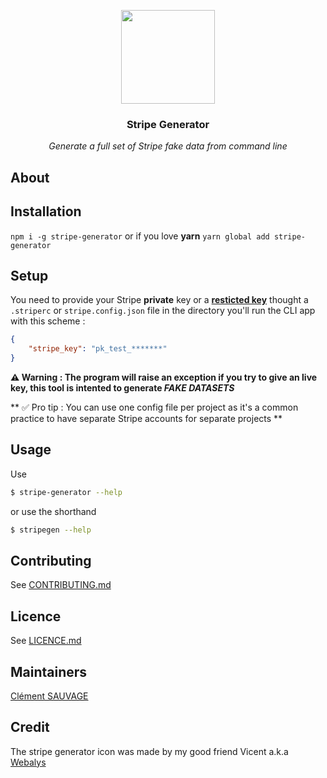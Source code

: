 <p align="center">
  <img width="150" src="http://cdn.clementsauvage.me/oss/icon-normal.png">
</p>
<h3 align="center">Stripe Generator</h3>
<p align="center">
  <em>Generate a full set of Stripe fake data from command line</em>
</p>

## About

## Installation

`npm i -g stripe-generator`
or if you love **yarn**
`yarn global add stripe-generator`


## Setup

You need to provide your Stripe **private** key or a **[resticted key](https://stripe.com/blog/u2f-restricted-keys)** thought a `.striperc` or `stripe.config.json` file in the directory you'll run the CLI app with this scheme : 

```json
{
	"stripe_key": "pk_test_*******"
}
```

**⚠️ Warning : The program will raise an exception if you try to give an live key, this tool is intented to generate _FAKE DATASETS_**

** ✅ Pro tip : You can use one config file per project as it's a common practice to have separate  Stripe accounts for separate projects  **

## Usage

Use 
```bash
$ stripe-generator --help
``` 
or use the shorthand 
```bash
$ stripegen --help
``` 

## Contributing

See [CONTRIBUTING.md](./CONTRIBUTING.md)

## Licence

See [LICENCE.md](./LICENCE.md)

## Maintainers

[Clément SAUVAGE](https://twitter.com/clementsauvage) 


## Credit 

The stripe generator icon was made by my good friend Vicent a.k.a [Webalys](https://twitter.com/webalys)